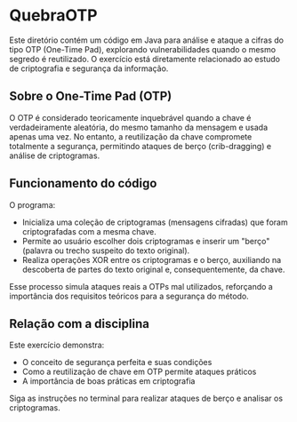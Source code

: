 # QuebraOTP

Este diretório contém um código em Java para análise e ataque a cifras do tipo OTP (One-Time Pad), explorando vulnerabilidades quando o mesmo segredo é reutilizado. O exercício está diretamente relacionado ao estudo de criptografia e segurança da informação.

## Sobre o One-Time Pad (OTP)

O OTP é considerado teoricamente inquebrável quando a chave é verdadeiramente aleatória, do mesmo tamanho da mensagem e usada apenas uma vez. No entanto, a reutilização da chave compromete totalmente a segurança, permitindo ataques de berço (crib-dragging) e análise de criptogramas.

## Funcionamento do código

O programa:

- Inicializa uma coleção de criptogramas (mensagens cifradas) que foram criptografadas com a mesma chave.
- Permite ao usuário escolher dois criptogramas e inserir um "berço" (palavra ou trecho suspeito do texto original).
- Realiza operações XOR entre os criptogramas e o berço, auxiliando na descoberta de partes do texto original e, consequentemente, da chave.

Esse processo simula ataques reais a OTPs mal utilizados, reforçando a importância dos requisitos teóricos para a segurança do método.

## Relação com a disciplina

Este exercício demonstra:

- O conceito de segurança perfeita e suas condições
- Como a reutilização de chave em OTP permite ataques práticos
- A importância de boas práticas em criptografia

Siga as instruções no terminal para realizar ataques de berço e analisar os criptogramas.
